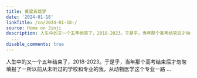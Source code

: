 ```yaml
---
title: 黄粱五载梦
date: '2024-01-18'
linkTitle: /cn/2024-01-18-/
source: Home on Jinji
description: 人生中的又一个五年结束了，2018-2023。于是乎，当年那个高考结束后才匆匆填报了一所以前从未听过的学校和专业的我，从动物医学这个专业一路
  ...
disable_comments: true
---
```

人生中的又一个五年结束了，2018-2023。于是乎，当年那个高考结束后才匆匆填报了一所以前从未听过的学校和专业的我，从动物医学这个专业一路 ...